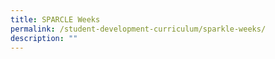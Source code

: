 ```yaml
---
title: SPARCLE Weeks
permalink: /student-development-curriculum/sparkle-weeks/
description: ""
---
```


